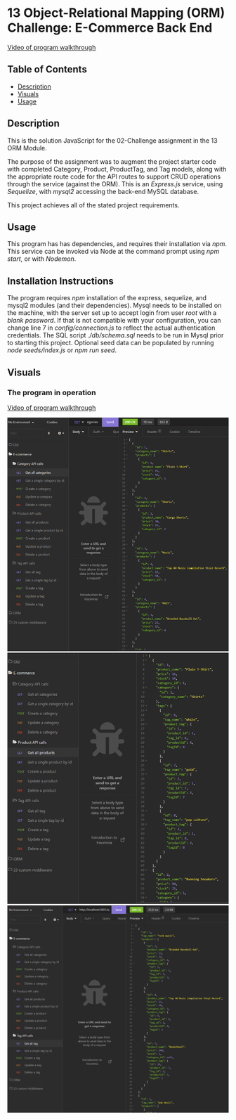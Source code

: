 # 13 Object-Relational Mapping (ORM) Challenge: E-Commerce Back End

[Video of program walkthrough]()

## Table of Contents
- [Description](#description)
- [Visuals](#visuals)
- [Usage](#usage)

## Description
This is the solution JavaScript for the 02-Challenge assignment in the 13 ORM Module.

The purpose of the assignment was to augment the project starter code with completed Category, Product, ProductTag, and Tag models, along with the appropriate route code for the API routes to support CRUD operations through the service (against the ORM).  This is an *Express.js* service, using *Sequelize*, with *mysql2* accessing the back-end MySQL database.

This project achieves all of the stated project requirements.


## Usage 
This program has has dependencies, and requires their installation via *npm*.  This service can be invoked via Node at the command prompt using *npm start*, or with *Nodemon*.

## Installation Instructions
The program requires *npm* installation of the express, sequelize, and mysql2 modules (and their dependencies).  Mysql needs to be installed on the machine, with the server set up to accept login from user *root* with a *blank password*.  If that is not compatible with your configuration, you can change line 7 in *config/connection.js* to reflect the actual authentication credentials.  The SQL script *./db/schema.sql* needs to be run in Mysql prior to starting this project.  Optional seed data can be populated by running *node seeds/index.js* or *npm run seed*.

## Visuals
### The program in operation
[Video of program walkthrough]()

![Image of Insomnia all categories GET call](get-all-categories.png)
![Image of Insomnia all products GET call](get-all-products.png)
![Image of Insomnia all tags GET call](get-all-tags.png)